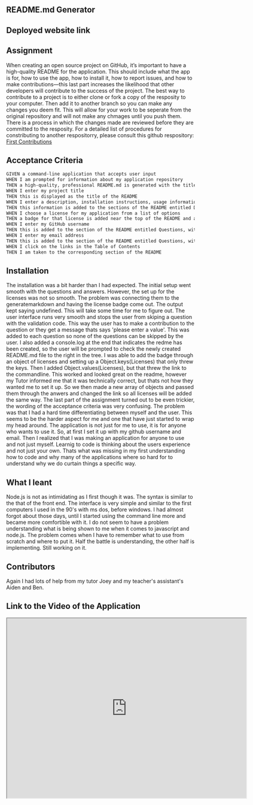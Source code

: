 
## README.md Generator

## Deployed website link 

## Assignment 
When creating an open source project on GitHub, it’s important to have a high-quality README for the application. This should include what the app is for, how to use the app, how to install it, how to report issues, and how to make contributions&mdash;this last part increases the likelihood that other developers will contribute to the success of the project.
The best way to contribute to a project is to either clone or fork a copy of the resposity to your computer. Then add it to another branch so you can make any changes you deem fit. This will allow for your work to be seperate from the original repository and will not make any chmages until you push them. There is a process in which the changes made are reviewed before they are committed to the resposity. For a detailed list of procedures for constributing to another respositorry, please consult this github respository:
 <a href="https://github.com/firstcontributions/first-contributions">First Contributions</a>

## Acceptance Criteria
```md
GIVEN a command-line application that accepts user input
WHEN I am prompted for information about my application repository
THEN a high-quality, professional README.md is generated with the title of my project and sections entitled Description, Table of Contents, Installation, Usage, License, Contributing, Tests, and Questions
WHEN I enter my project title
THEN this is displayed as the title of the README
WHEN I enter a description, installation instructions, usage information, contribution guidelines, and test instructions
THEN this information is added to the sections of the README entitled Description, Installation, Usage, Contributing, and Tests
WHEN I choose a license for my application from a list of options
THEN a badge for that license is added near the top of the README and a notice is added to the section of the README entitled License that explains which license the application is covered under
WHEN I enter my GitHub username
THEN this is added to the section of the README entitled Questions, with a link to my GitHub profile
WHEN I enter my email address
THEN this is added to the section of the README entitled Questions, with instructions on how to reach me with additional questions
WHEN I click on the links in the Table of Contents
THEN I am taken to the corresponding section of the README
```
## Installation
The installation was a bit harder than I had expected. The initial setup went smooth with the questions and answers. However, the set up for the licenses was not so smooth. The problem was connecting them to the generatemarkdown and having the license badge come out. The output kept saying undefined. This will take some time for me to figure out. 
The user interface runs very smooth and stops the user from skiping a question with the validation code. This way the user has to make a contribution to the question or they get a message thats says 'please enter a value'. This was added to each question so none of the questions can be skipped by the user. I also added a console.log at the end that indicates the redme has been created, so the user will be prompted to check the newly created README.md file to the right in the tree. I was able to add the badge through an object of licenses and setting up a Object.keys(Licenses) that only threw the keys. Then I added Object.values(Licenses), but that threw the link to the commandline. This worked and looked great on the readme, however my Tutor informed me that it was technically correct, but thats not how they wanted me to set it up. So we then made a new array of objects and passed them through the anwers and changed the link so all licenses will be added the same way. The last part of the assignment turned out to be even trickier, the wording of the acceptance criteria was very confusing. The problem was that I had a hard time differentiating between myself and the user. This seems to be the harder aspect for me and one that have just started to wrap my head around. The application is not just for me to use, it is for anyone who wants to use it. So, at first I set it up with my github username and email. Then I realized that I was making an application for anyone to use and not just myself. Learnig to code is thinking about the users experience and not just your own. Thats what was missing in my first understanding how to code and why many of the applications where so hard for to understand why we do curtain things a specific way.

## What I leant 
Node.js is not as intimidating as I first though it was. The syntax is similar to the that of the front end. The interface is very simple and similar to the first computers I used in the 90's with ms dos, before windows. I had almost forgot about those days, until I started using the command line more and became more comfortible with it. I do not seem to have a problem understanding what is being shown to me when it comes to javascript and node.js. The problem comes when I have to remember what to use from scratch and where to put it. Half the battle is understanding, the other half is implementing. Still working on it. 

## Contributors 
Again I had lots of help from my tutor Joey and my teacher's assistant's Aiden and Ben. 

## Link to the Video of the Application
<iframe src="https://drive.google.com/file/d/1XtL8YLaH7eAoLDr3frwF1U7niK2zV6nc/preview" width="640" height="480"></iframe>



